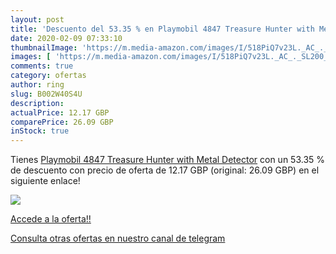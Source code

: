 ```yaml
---
layout: post
title: 'Descuento del 53.35 % en Playmobil 4847 Treasure Hunter with Meta'
date: 2020-02-09 07:33:10
thumbnailImage: 'https://m.media-amazon.com/images/I/518PiQ7v23L._AC_._SL200_.jpg'
images: [ 'https://m.media-amazon.com/images/I/518PiQ7v23L._AC_._SL200_.jpg' ]
comments: true
category: ofertas
author: ring
slug: B002W40S4U
description:
actualPrice: 12.17 GBP
comparePrice: 26.09 GBP
inStock: true
---
```


Tienes [Playmobil 4847 Treasure Hunter with Metal Detector](https://www.amazon.com/dp/B002W40S4U/?tag=redken08-20) con un 53.35 % de descuento con precio de oferta de 12.17 GBP (original: 26.09 GBP) en el siguiente enlace!

[![](https://m.media-amazon.com/images/I/518PiQ7v23L._AC_._SL200_.jpg)](https://www.amazon.com/dp/B002W40S4U/?tag=redken08-20)

[Accede a la oferta!!](https://www.amazon.com/dp/B002W40S4U/?tag=redken08-20)

[Consulta otras ofertas en nuestro canal de telegram](https://t.me/s/ofertas25)
